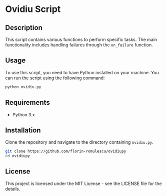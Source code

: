 # Ovidiu Script

## Description

This script contains various functions to perform specific tasks. The main functionality includes handling failures through the `on_failure` function.

## Usage

To use this script, you need to have Python installed on your machine. You can run the script using the following command:

```bash
python ovidiu.py
```

## Requirements

- Python 3.x

## Installation

Clone the repository and navigate to the directory containing `ovidiu.py`.

```bash
git clone https://github.com/florin-romulescu/ovidiupy
cd ovidiupy
```

## License

This project is licensed under the MIT License - see the LICENSE file for the details.
